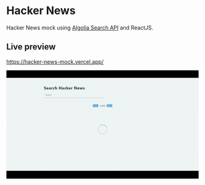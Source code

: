 # Hacker News

Hacker News mock using [Algolia Search API](https://hn.algolia.com/api) and ReactJS.

## Live preview

https://hacker-news-mock.vercel.app/

![Hacker News Mock](public/Hacker%20News.gif)
